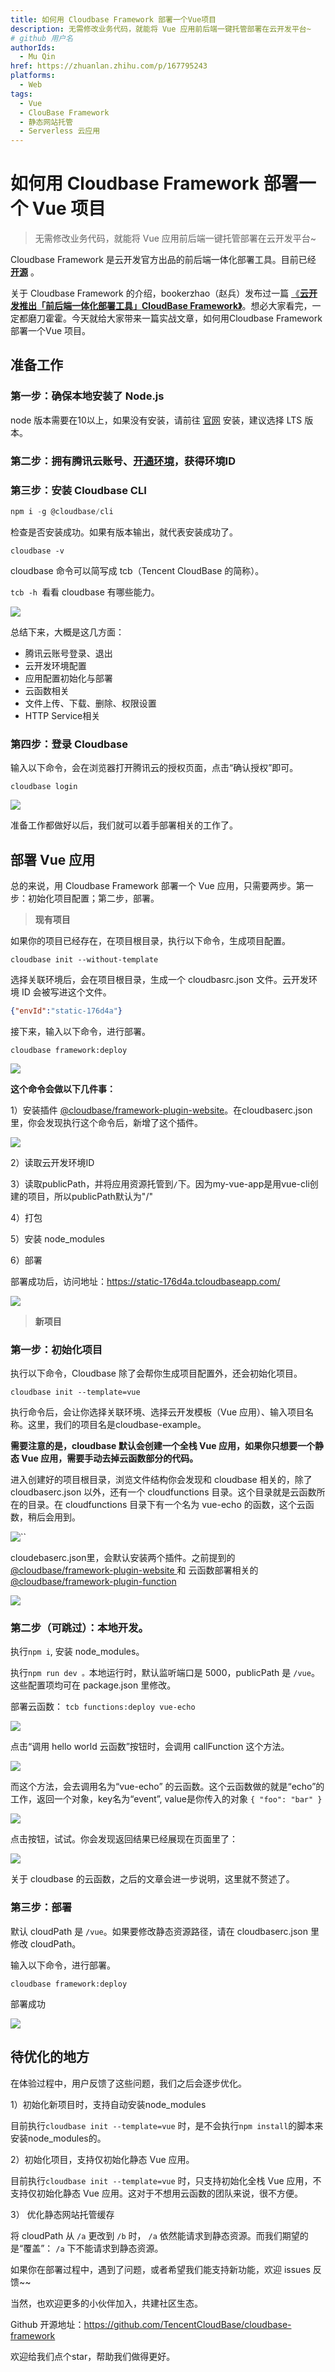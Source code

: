 ```yaml
---
title: 如何用 Cloudbase Framework 部署一个Vue项目
description: 无需修改业务代码，就能将 Vue 应用前后端一键托管部署在云开发平台~
# github 用户名
authorIds:
  - Mu Qin
href: https://zhuanlan.zhihu.com/p/167795243
platforms:
  - Web
tags:
  - Vue
  - ClouBase Framework
  - 静态网站托管
  - Serverless 云应用
---
```


# 如何用 Cloudbase Framework 部署一个 Vue 项目

> 无需修改业务代码，就能将 Vue 应用前后端一键托管部署在云开发平台~

Cloudbase Framework 是云开发官方出品的前后端一体化部署工具。目前已经 **[开源](https://github.com/TencentCloudBase/cloudbase-framework)** 。

关于 Cloudbase Framework 的介绍，bookerzhao（赵兵）发布过一篇 [《**云开发推出「前后端一体化部署工具」CloudBase Framework》**](https://zhuanlan.zhihu.com/p/159302477)。想必大家看完，一定都磨刀霍霍。今天就给大家带来一篇实战文章，如何用Cloudbase Framework部署一个Vue 项目。


## 准备工作

### 第一步：确保本地安装了 Node.js

node 版本需要在10以上，如果没有安装，请前往 [官网](https://nodejs.org/en/) 安装，建议选择 LTS 版本。

### 第二步：拥有腾讯云账号、[开通环境](https://cloud.tencent.com/document/product/876/41391)，获得**环境ID**

### 第三步：安装 Cloudbase CLI

```javascript
npm i -g @cloudbase/cli
```

 检查是否安装成功。如果有版本输出，就代表安装成功了。

```
cloudbase -v
```

cloudbase 命令可以简写成 tcb（Tencent CloudBase 的简称）。

`tcb -h `看看 cloudbase 有哪些能力。

![](https://main.qcloudimg.com/raw/73f09ba1440d87f732ba14b1e4820c72.png)

总结下来，大概是这几方面：

- 腾讯云账号登录、退出
- 云开发环境配置
- 应用配置初始化与部署
- 云函数相关
- 文件上传、下载、删除、权限设置
- HTTP Service相关

### 第四步：登录 Cloudbase

输入以下命令，会在浏览器打开腾讯云的授权页面，点击“确认授权”即可。

```
cloudbase login
```

![](https://main.qcloudimg.com/raw/743959176c0c7afe2b464117d912fe7b.png)

准备工作都做好以后，我们就可以着手部署相关的工作了。


## 部署 Vue 应用

总的来说，用 Cloudbase Framework 部署一个 Vue 应用，只需要两步。第一步：初始化项目配置；第二步，部署。

> **现有项目**

如果你的项目已经存在，在项目根目录，执行以下命令，生成项目配置。

```
cloudbase init --without-template
```

 选择关联环境后，会在项目根目录，生成一个 cloudbasrc.json 文件。云开发环境 ID 会被写进这个文件。

```json
{"envId":"static-176d4a"}
```

 接下来，输入以下命令，进行部署。

```
cloudbase framework:deploy
```

![](https://main.qcloudimg.com/raw/831e938cf46b4f3c160787b3c3fa8ca5.png)

**这个命令会做以下几件事：**

1）安装插件 [@cloudbase/framework-plugin-website](https://github.com/TencentCloudBase/cloudbase-framework/tree/master/packages/framework-plugin-website )。在cloudbaserc.json里，你会发现执行这个命令后，新增了这个插件。

![](https://main.qcloudimg.com/raw/92f36b98595d0fbcc35b59583f6d1fe7.png)

2）读取云开发环境ID

3）读取publicPath，并将应用资源托管到`/`下。因为my-vue-app是用vue-cli创建的项目，所以publicPath默认为"/"

4）打包

5）安装 node_modules

6）部署

部署成功后，访问地址：https://static-176d4a.tcloudbaseapp.com/

![](https://main.qcloudimg.com/raw/77ecab6adb0899fafb0fed05a8f34006.png)

> **新项目**

### 第一步：初始化项目

执行以下命令，Cloudbase 除了会帮你生成项目配置外，还会初始化项目。

```
cloudbase init --template=vue
```

 执行命令后，会让你选择关联环境、选择云开发模板（Vue 应用）、输入项目名称。这里，我们的项目名是cloudbase-example。

**需要注意的是，cloudbase 默认会创建一个全栈 Vue 应用，如果你只想要一个静态 Vue 应用，需要手动去掉云函数部分的代码。**

进入创建好的项目根目录，浏览文件结构你会发现和 cloudbase 相关的，除了 cloudbaserc.json 以外，还有一个 cloudfunctions 目录。这个目录就是云函数所在的目录。在 cloudfunctions 目录下有一个名为 vue-echo 的函数，这个云函数，稍后会用到。

![``](https://main.qcloudimg.com/raw/0ef39afcb5dc86a880f3110e6dcab964.png)

cloudebaserc.json里，会默认安装两个插件。之前提到的 [@cloudbase/framework-plugin-website ](https://github.com/TencentCloudBase/cloudbase-framework/tree/master/packages/framework-plugin-website ) 和 云函数部署相关的 [@cloudbase/framework-plugin-function](https://github.com/TencentCloudBase/cloudbase-framework/tree/master/packages/framework-plugin-function)

![](https://main.qcloudimg.com/raw/a2acd68f20a7defeb9cc326df91fa273.png)

### 第二步（可跳过）：本地开发。

执行`npm i`, 安装 node_modules。

执行`npm run dev 。`本地运行时，默认监听端口是 5000，publicPath 是 `/vue`。这些配置项均可在 package.json 里修改。

部署云函数： `tcb functions:deploy vue-echo`

![](https://main.qcloudimg.com/raw/075ba1d5112abe0a7e891cc502eb1029.png)

点击“调用 hello world 云函数”按钮时，会调用 callFunction 这个方法。

![](https://main.qcloudimg.com/raw/2d677c81537af4afeab5c4335ac12297.png)

而这个方法，会去调用名为“vue-echo” 的云函数。这个云函数做的就是“echo”的工作，返回一个对象，key名为“event”, value是你传入的对象 `{ "foo": "bar" }`

![](https://main.qcloudimg.com/raw/d1caddd5e0ec78542b8882631ea63619.png)

点击按钮，试试。你会发现返回结果已经展现在页面里了：

![](https://main.qcloudimg.com/raw/37966754986ba2556369f58c49276c0a.png)

关于 cloudbase 的云函数，之后的文章会进一步说明，这里就不赘述了。

###

### 第三步：部署

默认 cloudPath 是 `/vue`。如果要修改静态资源路径，请在 cloudbaserc.json 里修改 cloudPath。

输入以下命令，进行部署。

```
cloudbase framework:deploy
```

 部署成功

![](https://main.qcloudimg.com/raw/aa57d8d728455aec30e74d41b2fe529f.png)


## 待优化的地方

在体验过程中，用户反馈了这些问题，我们之后会逐步优化。

1）初始化新项目时，支持自动安装node_modules

目前执行`cloudbase init --template=vue` 时，是不会执行`npm install`的脚本来安装node_modules的。

2）初始化项目，支持仅初始化静态 Vue 应用。

目前执行`cloudbase init --template=vue` 时，只支持初始化全栈 Vue 应用，不支持仅初始化静态 Vue 应用。这对于不想用云函数的团队来说，很不方便。

3） 优化静态网站托管缓存

将 cloudPath 从 `/a` 更改到  `/b` 时， `/a` 依然能请求到静态资源。而我们期望的是“覆盖”： `/a` 下不能请求到静态资源。


如果你在部署过程中，遇到了问题，或者希望我们能支持新功能，欢迎 issues 反馈~~

当然，也欢迎更多的小伙伴加入，共建社区生态。

Github 开源地址：https://github.com/TencentCloudBase/cloudbase-framework

欢迎给我们点个star，帮助我们做得更好。